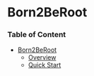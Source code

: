 # Born2BeRoot

### Table of Content
- [Born2BeRoot](#born2beboot)
    - [Overview](###overview)
    - [Quick Start](###quick-start)

#

